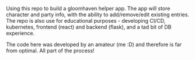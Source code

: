 Using this repo to build a gloomhaven helper app. The app will store character and party info, with the ability to add/remove/edit existing entries. 
The repo is also use for educational purposes - developing CI/CD, kubernetes, frontend (react) and backend (flask), and a tad bit of DB experience.

The code here was developed by an amateur (me :D) and therefore is far from optimal. All part of the process!
